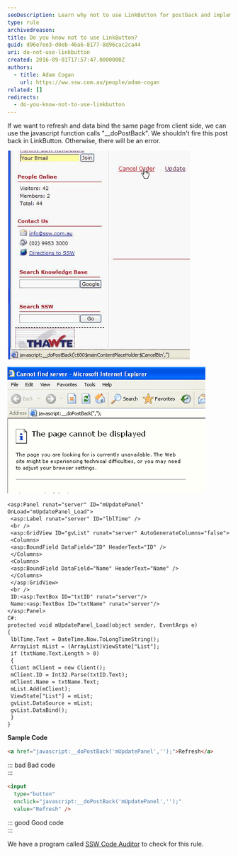 ```yaml
---
seoDescription: Learn why not to use LinkButton for postback and implement correctly in ASP.NET
type: rule
archivedreason:
title: Do you know not to use LinkButton?
guid: d96e7ee3-d0eb-46a6-8177-8d96cac2ca44
uri: do-not-use-linkbutton
created: 2016-09-01T17:57:47.0000000Z
authors:
  - title: Adam Cogan
    url: https://ww.ssw.com.au/people/adam-cogan
related: []
redirects:
  - do-you-know-not-to-use-linkbutton
---
```


If we want to refresh and data bind the same page from client side, we can use the javascript function calls "\_\_doPostBack". We shouldn't fire this post back in LinkButton. Otherwise, there will be an error.

<!--endintro-->

![Figure: Right click the link with __doPostBack event](RightClickLink.gif)

![Figure: New window with incorrect URL](PostBack.gif)

```aspnet
<asp:Panel runat="server" ID="mUpdatePanel" OnLoad="mUpdatePanel_Load">
 <asp:Label runat="server" ID="lblTime" />
 <br />
 <asp:GridView ID="gvList" runat="server" AutoGenerateColumns="false">
 <Columns>
 <asp:BoundField DataField="ID" HeaderText="ID" />
 </Columns>
 <Columns>
 <asp:BoundField DataField="Name" HeaderText="Name" />
 </Columns>
 </asp:GridView>
 <br />
 ID:<asp:TextBox ID="txtID" runat="server"/>
 Name:<asp:TextBox ID="txtName" runat="server"/>
</asp:Panel>
C#:
protected void mUpdatePanel_Load(object sender, EventArgs e)
{
 lblTime.Text = DateTime.Now.ToLongTimeString();
 ArrayList mList = (ArrayList)ViewState["List"];
 if (txtName.Text.Length > 0)
 {
 Client mClient = new Client();
 mClient.ID = Int32.Parse(txtID.Text);
 mClient.Name = txtName.Text;
 mList.Add(mClient);
 ViewState["List"] = mList;
 gvList.DataSource = mList;
 gvList.DataBind();
 }
}
```

**Sample Code**

```html
<a href="javascript:__doPostBack('mUpdatePanel','');">Refresh</a>
```

::: bad
Bad code  
:::

```html
<input
  type="button"
  onclick="javascript:__doPostBack('mUpdatePanel','');"
  value="Refresh" />
```

::: good
Good code  
:::

We have a program called [SSW Code Auditor](https://www.ssw.com.au/ssw/CodeAuditor/) to check for this rule.
